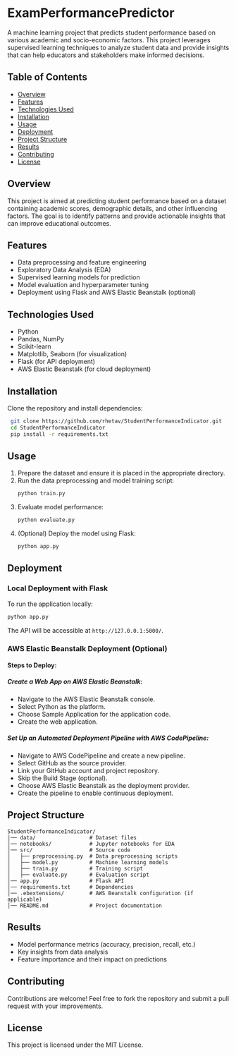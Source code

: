 # ExamPerformancePredictor

A machine learning project that predicts student performance based on various academic and socio-economic factors. This project leverages supervised learning techniques to analyze student data and provide insights that can help educators and stakeholders make informed decisions.

## Table of Contents
- [Overview](#overview)
- [Features](#features)
- [Technologies Used](#technologies-used)
- [Installation](#installation)
- [Usage](#usage)
- [Deployment](#deployment)
- [Project Structure](#project-structure)
- [Results](#results)
- [Contributing](#contributing)
- [License](#license)

## Overview
This project is aimed at predicting student performance based on a dataset containing academic scores, demographic details, and other influencing factors. The goal is to identify patterns and provide actionable insights that can improve educational outcomes.

## Features
- Data preprocessing and feature engineering
- Exploratory Data Analysis (EDA)
- Supervised learning models for prediction
- Model evaluation and hyperparameter tuning
- Deployment using Flask and AWS Elastic Beanstalk (optional)

## Technologies Used
- Python
- Pandas, NumPy
- Scikit-learn
- Matplotlib, Seaborn (for visualization)
- Flask (for API deployment)
- AWS Elastic Beanstalk (for cloud deployment)

## Installation
Clone the repository and install dependencies:

```bash
 git clone https://github.com/rhetav/StudentPerformanceIndicator.git
 cd StudentPerformanceIndicator
 pip install -r requirements.txt
```

## Usage
1. Prepare the dataset and ensure it is placed in the appropriate directory.
2. Run the data preprocessing and model training script:
   ```bash
   python train.py
   ```
3. Evaluate model performance:
   ```bash
   python evaluate.py
   ```
4. (Optional) Deploy the model using Flask:
   ```bash
   python app.py
   ```

## Deployment
### Local Deployment with Flask
To run the application locally:
```bash
python app.py
```
The API will be accessible at `http://127.0.0.1:5000/`.

### AWS Elastic Beanstalk Deployment (Optional)

#### Steps to Deploy:
##### Create a Web App on AWS Elastic Beanstalk:
* Navigate to the AWS Elastic Beanstalk console.
* Select Python as the platform.
* Choose Sample Application for the application code.
* Create the web application.

##### Set Up an Automated Deployment Pipeline with AWS CodePipeline:
* Navigate to AWS CodePipeline and create a new pipeline.
* Select GitHub as the source provider.
* Link your GitHub account and project repository.
* Skip the Build Stage (optional).
* Choose AWS Elastic Beanstalk as the deployment provider.
* Create the pipeline to enable continuous deployment.

## Project Structure
```
StudentPerformanceIndicator/
│── data/                 # Dataset files
│── notebooks/            # Jupyter notebooks for EDA
│── src/                  # Source code
│   ├── preprocessing.py  # Data preprocessing scripts
│   ├── model.py          # Machine learning models
│   ├── train.py          # Training script
│   ├── evaluate.py       # Evaluation script
│── app.py                # Flask API
│── requirements.txt      # Dependencies
│── .ebextensions/        # AWS Beanstalk configuration (if applicable)
│── README.md             # Project documentation
```

## Results
- Model performance metrics (accuracy, precision, recall, etc.)
- Key insights from data analysis
- Feature importance and their impact on predictions

## Contributing
Contributions are welcome! Feel free to fork the repository and submit a pull request with your improvements.

## License
This project is licensed under the MIT License.
